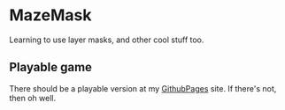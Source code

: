 # MazeMask
Learning to use layer masks, and other cool stuff too.

## Playable game
There should be a playable version at my [GithubPages](https://fire00f1y.github.io/MazeMask/) site. If there's not, then oh well.
